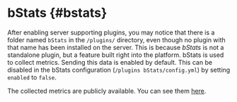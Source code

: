 # bStats {#bstats}
After enabling server supporting plugins, you may notice that there is a folder named `bStats` in the `/plugins/` directory, even though no plugin with that name has been installed on the server. This is because *bStats* is not a standalone plugin, but a feature built right into the platform. bStats is used to collect metrics. Sending this data is enabled by default. This can be disabled in the bStats configuration (`/plugins bStats/config.yml`) by setting `enabled` to `false`.

The collected metrics are publicly available. You can see them [here](https://bstats.org/).